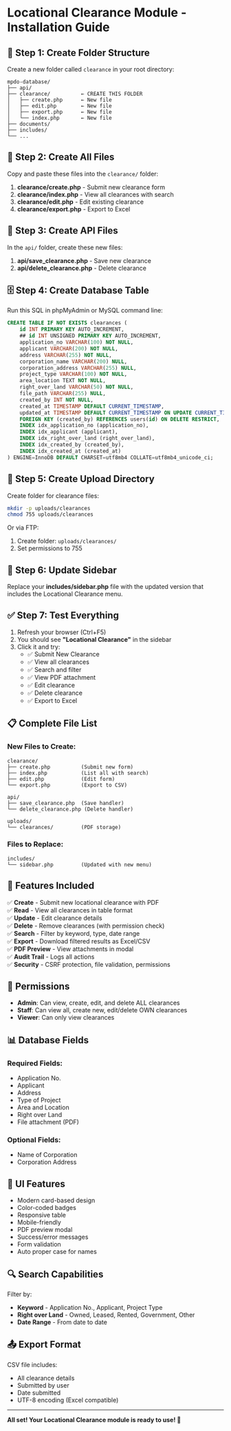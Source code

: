 # Locational Clearance Module - Installation Guide

## 📁 Step 1: Create Folder Structure

Create a new folder called `clearance` in your root directory:

```
mpdo-database/
├── api/
├── clearance/          ← CREATE THIS FOLDER
│   ├── create.php      ← New file
│   ├── edit.php        ← New file
│   ├── export.php      ← New file
│   └── index.php       ← New file
├── documents/
├── includes/
└── ...
```

## 📝 Step 2: Create All Files

Copy and paste these files into the `clearance/` folder:

1. **clearance/create.php** - Submit new clearance form
2. **clearance/index.php** - View all clearances with search
3. **clearance/edit.php** - Edit existing clearance
4. **clearance/export.php** - Export to Excel

## 🔧 Step 3: Create API Files

In the `api/` folder, create these new files:

1. **api/save_clearance.php** - Save new clearance
2. **api/delete_clearance.php** - Delete clearance

## 🗄️ Step 4: Create Database Table

Run this SQL in phpMyAdmin or MySQL command line:

```sql
CREATE TABLE IF NOT EXISTS clearances (
    id INT PRIMARY KEY AUTO_INCREMENT,
    ## id INT UNSIGNED PRIMARY KEY AUTO_INCREMENT,
    application_no VARCHAR(100) NOT NULL,
    applicant VARCHAR(200) NOT NULL,
    address VARCHAR(255) NOT NULL,
    corporation_name VARCHAR(200) NULL,
    corporation_address VARCHAR(255) NULL,
    project_type VARCHAR(100) NOT NULL,
    area_location TEXT NOT NULL,
    right_over_land VARCHAR(50) NOT NULL,
    file_path VARCHAR(255) NULL,
    created_by INT NOT NULL,
    created_at TIMESTAMP DEFAULT CURRENT_TIMESTAMP,
    updated_at TIMESTAMP DEFAULT CURRENT_TIMESTAMP ON UPDATE CURRENT_TIMESTAMP,
    FOREIGN KEY (created_by) REFERENCES users(id) ON DELETE RESTRICT,
    INDEX idx_application_no (application_no),
    INDEX idx_applicant (applicant),
    INDEX idx_right_over_land (right_over_land),
    INDEX idx_created_by (created_by),
    INDEX idx_created_at (created_at)
) ENGINE=InnoDB DEFAULT CHARSET=utf8mb4 COLLATE=utf8mb4_unicode_ci;
```

## 📂 Step 5: Create Upload Directory

Create folder for clearance files:

```bash
mkdir -p uploads/clearances
chmod 755 uploads/clearances
```

Or via FTP:
1. Create folder: `uploads/clearances/`
2. Set permissions to 755

## 🎨 Step 6: Update Sidebar

Replace your **includes/sidebar.php** file with the updated version that includes the Locational Clearance menu.

## ✅ Step 7: Test Everything

1. Refresh your browser (Ctrl+F5)
2. You should see **"Locational Clearance"** in the sidebar
3. Click it and try:
   - ✅ Submit New Clearance
   - ✅ View all clearances
   - ✅ Search and filter
   - ✅ View PDF attachment
   - ✅ Edit clearance
   - ✅ Delete clearance
   - ✅ Export to Excel

## 📋 Complete File List

### New Files to Create:

```
clearance/
├── create.php          (Submit new form)
├── index.php           (List all with search)
├── edit.php            (Edit form)
└── export.php          (Export to CSV)

api/
├── save_clearance.php  (Save handler)
└── delete_clearance.php (Delete handler)

uploads/
└── clearances/         (PDF storage)
```

### Files to Replace:

```
includes/
└── sidebar.php         (Updated with new menu)
```

## 🎯 Features Included

✅ **Create** - Submit new locational clearance with PDF  
✅ **Read** - View all clearances in table format  
✅ **Update** - Edit clearance details  
✅ **Delete** - Remove clearances (with permission check)  
✅ **Search** - Filter by keyword, type, date range  
✅ **Export** - Download filtered results as Excel/CSV  
✅ **PDF Preview** - View attachments in modal  
✅ **Audit Trail** - Logs all actions  
✅ **Security** - CSRF protection, file validation, permissions  

## 🔐 Permissions

- **Admin**: Can view, create, edit, and delete ALL clearances
- **Staff**: Can view all, create new, edit/delete OWN clearances
- **Viewer**: Can only view clearances

## 📊 Database Fields

### Required Fields:
- Application No.
- Applicant
- Address
- Type of Project
- Area and Location
- Right over Land
- File attachment (PDF)

### Optional Fields:
- Name of Corporation
- Corporation Address

## 🎨 UI Features

- Modern card-based design
- Color-coded badges
- Responsive table
- Mobile-friendly
- PDF preview modal
- Success/error messages
- Form validation
- Auto proper case for names

## 🔍 Search Capabilities

Filter by:
- **Keyword** - Application No., Applicant, Project Type
- **Right over Land** - Owned, Leased, Rented, Government, Other
- **Date Range** - From date to date

## 📤 Export Format

CSV file includes:
- All clearance details
- Submitted by user
- Date submitted
- UTF-8 encoding (Excel compatible)

---

**All set! Your Locational Clearance module is ready to use! 🎉**